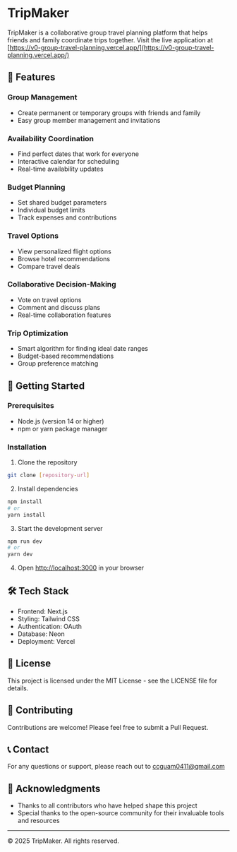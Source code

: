 # TripMaker

TripMaker is a collaborative group travel planning platform that helps friends and family coordinate trips together. Visit the live application at [https://v0-group-travel-planning.vercel.app/](https://v0-group-travel-planning.vercel.app/)

## 🌟 Features

### Group Management
- Create permanent or temporary groups with friends and family
- Easy group member management and invitations

### Availability Coordination
- Find perfect dates that work for everyone
- Interactive calendar for scheduling
- Real-time availability updates

### Budget Planning
- Set shared budget parameters
- Individual budget limits
- Track expenses and contributions

### Travel Options
- View personalized flight options
- Browse hotel recommendations
- Compare travel deals

### Collaborative Decision-Making
- Vote on travel options
- Comment and discuss plans
- Real-time collaboration features

### Trip Optimization
- Smart algorithm for finding ideal date ranges
- Budget-based recommendations
- Group preference matching

## 🚀 Getting Started

### Prerequisites
- Node.js (version 14 or higher)
- npm or yarn package manager

### Installation

1. Clone the repository
```bash
git clone [repository-url]
```

2. Install dependencies
```bash
npm install
# or
yarn install
```

3. Start the development server
```bash
npm run dev
# or
yarn dev
```

4. Open [http://localhost:3000](http://localhost:3000) in your browser

## 🛠️ Tech Stack

- Frontend: Next.js
- Styling: Tailwind CSS
- Authentication: OAuth
- Database: Neon
- Deployment: Vercel

## 📝 License

This project is licensed under the MIT License - see the LICENSE file for details.

## 👥 Contributing

Contributions are welcome! Please feel free to submit a Pull Request.

## 📞 Contact

For any questions or support, please reach out to ccguam0411@gmail.com

## 🙏 Acknowledgments

- Thanks to all contributors who have helped shape this project
- Special thanks to the open-source community for their invaluable tools and resources

---

© 2025 TripMaker. All rights reserved. 
